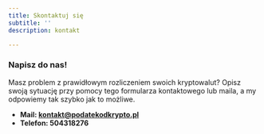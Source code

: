 ```yaml
---
title: Skontaktuj się
subtitle: ''
description: kontakt

---
```

### Napisz do nas!

Masz problem z prawidłowym rozliczeniem swoich kryptowalut? Opisz swoją sytuację przy pomocy tego formularza kontaktowego lub maila, a my odpowiemy tak szybko jak to możliwe.

* **Mail: kontakt@podatekodkrypto.pl**
* **Telefon: 504318276**